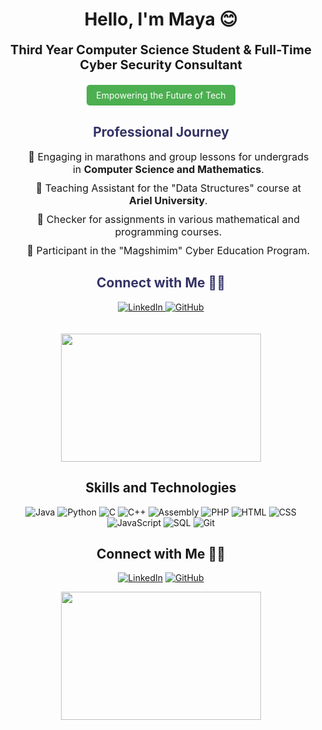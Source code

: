 <h1 align="center">Hello, I'm Maya 😊</h1>
<p align="center" style="font-size: 20px; font-weight: bold;">Third Year Computer Science Student & Full-Time Cyber Security Consultant</p>

<div align="center" style="margin: 20px;">
  <span style="background-color: #4CAF50; color: white; padding: 8px 15px; text-align: center; border-radius: 5px; display: inline-block;">Empowering the Future of Tech</span>
</div>

<h2 align="center" style="color: #333366;">Professional Journey</h2>
<ul style="list-style-type: none; text-align: center;">
  <li style="font-size: 16px; margin: 10px;">🚀 Engaging in marathons and group lessons for undergrads in <strong>Computer Science and Mathematics</strong>.</li>
  <li style="font-size: 16px; margin: 10px;">📘 Teaching Assistant for the "Data Structures" course at <strong>Ariel University</strong>.</li>
  <li style="font-size: 16px; margin: 10px;">📝 Checker for assignments in various mathematical and programming courses.</li>
  <li style="font-size: 16px; margin: 10px;">🌟 Participant in the "Magshimim" Cyber Education Program.</li>
</ul>

<h2 align="center" style="color: #333366;">Connect with Me 🤝🏼</h2>
<p align="center">
  <a href="https://www.linkedin.com/in/maya-rom-04458b1b4/" target="_blank">
    <img src="https://img.shields.io/badge/-Maya%20Rom-blue?style=for-the-badge&logo=Linkedin&logoColor=white&link=https://linkedin.com/in/maya-rom/" alt="LinkedIn">
  </a>
  <a href="https://github.com/mayarom" target="_blank">
    <img src="https://img.shields.io/badge/-mayarom-black?style=for-the-badge&logo=Github&logoColor=white&link=https://github.com/mayarom/" alt="GitHub">
  </a>
</p>

<div align="center">
  <img src="https://media.giphy.com/media/7DzlajZNY5D0I/giphy.gif" width="320" height="205" style="margin-top: 20px;">
</div>


<h2 align="center">Skills and Technologies</h2>

<p align="center">
  <img src="https://img.shields.io/badge/-Java-007396?style=flat-square&logo=Java&logoColor=white" alt="Java">
  <img src="https://img.shields.io/badge/-Python-3776AB?style=flat-square&logo=Python&logoColor=white" alt="Python">
  <img src="https://img.shields.io/badge/-C-00599C?style=flat-square&logo=C&logoColor=white" alt="C">
  <img src="https://img.shields.io/badge/-C++-00599C?style=flat-square&logo=C%2B%2B&logoColor=white" alt="C++">
  <img src="https://img.shields.io/badge/-Assembly-4B0082?style=flat-square&logo=Assembly&logoColor=white" alt="Assembly">
  <img src="https://img.shields.io/badge/-PHP-777BB4?style=flat-square&logo=PHP&logoColor=white" alt="PHP">
  <img src="https://img.shields.io/badge/-HTML-E34F26?style=flat-square&logo=HTML5&logoColor=white" alt="HTML">
  <img src="https://img.shields.io/badge/-CSS-1572B6?style=flat-square&logo=CSS3&logoColor=white" alt="CSS">
  <img src="https://img.shields.io/badge/-JavaScript-F7DF1E?style=flat-square&logo=JavaScript&logoColor=black" alt="JavaScript">
  <img src="https://img.shields.io/badge/-SQL-4479A1?style=flat-square&logo=MySQL&logoColor=white" alt="SQL">
  <img src="https://img.shields.io/badge/-Git-F05032?style=flat-square&logo=Git&logoColor=white" alt="Git">
</p>

<h2 align="center">Connect with Me 🤝🏼</h2>

<p align="center">
  <a href="https://www.linkedin.com/in/maya-rom-04458b1b4/" target="_blank">
    <img src="https://img.shields.io/badge/-Maya%20Rom-blue?style=for-the-badge&logo=Linkedin&logoColor=white&link=https://linkedin.com/in/maya-rom/" alt="LinkedIn"></a>
  <a href="https://github.com/mayarom" target="_blank">
    <img src="https://img.shields.io/badge/-mayarom-black?style=for-the-badge&logo=Github&logoColor=white&link=https://github.com/mayarom/" alt="GitHub"></a>
  <br>
  
</p>

<div align="center">
    <img src="https://media.giphy.com/media/7DzlajZNY5D0I/giphy.gif" width="320" height="205">
    <p><a href="https://giphy.com/gifs/girls-weird-sassy-7DzlajZNY5D0I"></a></p>
</div>
</div>
